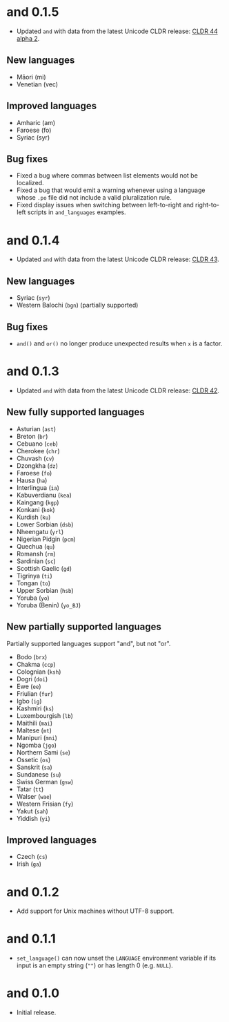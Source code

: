 # and 0.1.5

* Updated `and` with data from the latest Unicode CLDR release: [CLDR 44 alpha 2](https://github.com/unicode-org/cldr-json/releases/tag/44.0.0-ALPHA2).

## New languages

* Māori (mi)
* Venetian (vec)

## Improved languages

* Amharic (am)
* Faroese (fo)
* Syriac (syr)

## Bug fixes

* Fixed a bug where commas between list elements would not be localized.
* Fixed a bug that would emit a warning whenever using a language whose `.po` file did not include a valid pluralization rule.
* Fixed display issues when switching between left-to-right and right-to-left scripts in `and_languages` examples.

# and 0.1.4

* Updated `and` with data from the latest Unicode CLDR release: [CLDR 43](https://cldr.unicode.org/index/downloads/cldr-43).

## New languages

* Syriac (`syr`)
* Western Balochi (`bgn`) (partially supported)
	
## Bug fixes

* `and()` and `or()` no longer produce unexpected results when `x` is a factor.

# and 0.1.3

* Updated `and` with data from the latest Unicode CLDR release: [CLDR 42](https://cldr.unicode.org/index/downloads/cldr-42).

## New fully supported languages
* Asturian (`ast`)
* Breton (`br`)
* Cebuano (`ceb`)
* Cherokee (`chr`)
* Chuvash (`cv`)
* Dzongkha (`dz`)
* Faroese (`fo`)
* Hausa (`ha`)
* Interlingua (`ia`)
* Kabuverdianu (`kea`)
* Kaingang (`kgp`)
* Konkani (`kok`)
* Kurdish (`ku`)
* Lower Sorbian (`dsb`)
* Nheengatu (`yrl`)
* Nigerian Pidgin (`pcm`)
* Quechua (`qu`)
* Romansh (`rm`)
* Sardinian (`sc`)
* Scottish Gaelic (`gd`)
* Tigrinya (`ti`)
* Tongan (`to`)
* Upper Sorbian (`hsb`)
* Yoruba (`yo`)
* Yoruba (Benin) (`yo_BJ`)

## New partially supported languages
Partially supported languages support "and", but not "or".

* Bodo (`brx`)
* Chakma (`ccp`)
* Colognian (`ksh`)
* Dogri (`doi`)
* Ewe (`ee`)
* Friulian (`fur`)
* Igbo (`ig`)
* Kashmiri (`ks`)
* Luxembourgish (`lb`)
* Maithili (`mai`)
* Maltese (`mt`)
* Manipuri (`mni`)
* Ngomba (`jgo`)
* Northern Sami (`se`)
* Ossetic (`os`)
* Sanskrit (`sa`)
* Sundanese (`su`)
* Swiss German (`gsw`)
* Tatar (`tt`)
* Walser (`wae`)
* Western Frisian (`fy`)
* Yakut (`sah`)
* Yiddish (`yi`)

## Improved languages
* Czech (`cs`)
* Irish (`ga`)

# and 0.1.2

* Add support for Unix machines without UTF-8 support.

# and 0.1.1

* `set_language()` can now unset the `LANGUAGE` environment variable if its input is an empty string (`""`) or has length 0 (e.g. `NULL`).

# and 0.1.0

* Initial release.
